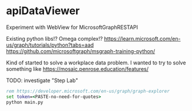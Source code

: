 # apiDataViewer
Experiment with WebView for MicrosoftGraphRESTAPI

Existing python libs!? Omega complex!?
https://learn.microsoft.com/en-us/graph/tutorials/python?tabs=aad
https://github.com/microsoftgraph/msgraph-training-python/

Kind of started to solve a workplace data problem.
I wanted to try to solve something like
https://mosaic.penrose.education/features/


TODO: investigate "Step Lab"

```cmd
rem https://developer.microsoft.com/en-us/graph/graph-explorer
set token=<PASTE-no-need-for-quotes>
python main.py
```